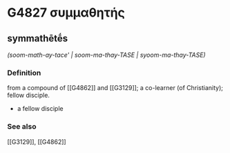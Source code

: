 # G4827 συμμαθητής

## symmathētḗs

_(soom-math-ay-tace' | soom-ma-thay-TASE | syoom-ma-thay-TASE)_

### Definition

from a compound of [[G4862]] and [[G3129]]; a co-learner (of Christianity); fellow disciple.

- a fellow disciple

### See also

[[G3129]], [[G4862]]

